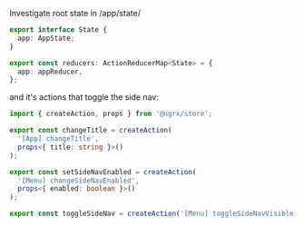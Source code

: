 Investigate root state in /app/state/

```typescript
export interface State {
  app: AppState;
}

export const reducers: ActionReducerMap<State> = {
  app: appReducer,
};
```

and it's actions that toggle the side nav:

```typescript
import { createAction, props } from '@ngrx/store';

export const changeTitle = createAction(
  '[App] changeTitle',
  props<{ title: string }>()
);

export const setSideNavEnabled = createAction(
  '[Menu] changeSideNavEnabled',
  props<{ enabled: boolean }>()
);

export const toggleSideNav = createAction('[Menu] toggleSideNavVisible');
```